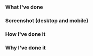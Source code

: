 ### What I've done

### Screenshot (desktop and mobile)

### How I've done it

### Why I've done it
